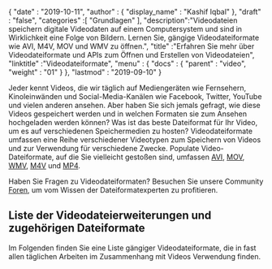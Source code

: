{
  "date" : "2019-10-11",
  "author" : {
    "display_name" : "Kashif Iqbal"
},
  "draft" : "false",
  "categories" :[ "Grundlagen" ],
  "description":"Videodateien speichern digitale Videodaten auf einem Computersystem und sind in Wirklichkeit eine Folge von Bildern. Lernen Sie, gängige Videodateiformate wie AVI, M4V, MOV und WMV zu öffnen.",
  "title" :"Erfahren Sie mehr über Videodateiformate und APIs zum Öffnen und Erstellen von Videodateien",
  "linktitle" :"Videodateiformate",
  "menu" : {
    "docs" : {
      "parent" : "video",
      "weight" : "01"
}
},
  "lastmod" : "2019-09-10"
}

Jeder kennt Videos, die wir täglich auf Mediengeräten wie Fernsehern, Kinoleinwänden und Social-Media-Kanälen wie Facebook, Twitter, YouTube und vielen anderen ansehen. Aber haben Sie sich jemals gefragt, wie diese Videos gespeichert werden und in welchen Formaten sie zum Ansehen hochgeladen werden können? Was ist das beste Dateiformat für Ihr Video, um es auf verschiedenen Speichermedien zu hosten? Videodateiformate umfassen eine Reihe verschiedener Videotypen zum Speichern von Videos und zur Verwendung für verschiedene Zwecke. Populate Video-Dateiformate, auf die Sie vielleicht gestoßen sind, umfassen [AVI](/de/video/avi/), [MOV](/de/video/mov/), [WMV](/de/video/wmv/), [M4V](/de/video/m4v/) und [MP4](/de/video/mp4/).

Haben Sie Fragen zu Videodateiformaten? Besuchen Sie unsere Community [Foren](https://forum.fileformat.com/c/video/27), um vom Wissen der Dateiformatexperten zu profitieren.


## Liste der Videodateierweiterungen und zugehörigen Dateiformate

Im Folgenden finden Sie eine Liste gängiger Videodateiformate, die in fast allen täglichen Arbeiten im Zusammenhang mit Videos Verwendung finden.

